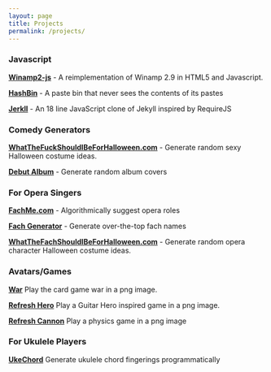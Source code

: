 ```yaml
---
layout: page
title: Projects
permalink: /projects/
---
```



### Javascript

<div class='headshot'><script async src='https://jordaneldredge.com/winamp2-js.js'></script></div>

**[Winamp2-js](winamp2-js/)** -  A reimplementation of Winamp 2.9 in HTML5 and Javascript.

**[HashBin](http://hashb.in)** - A paste bin that never sees the contents of its pastes

**[Jerkll](https://github.com/captbaritone/jerkll)** - An 18 line JavaScript clone of Jekyll inspired by RequireJS

### Comedy Generators

**[WhatTheFuckShouldIBeForHalloween.com](http://WhatTheFuckShouldIBeForHalloween.com)** - Generate random sexy Halloween costume ideas.

**[Debut Album](album-cover-generator/)** - Generate random album covers

### For Opera Singers

**[FachMe.com](http://fachme.com)** - Algorithmically suggest opera roles

**[Fach Generator](fach-generator/)** - Generate over-the-top fach names

**[WhatTheFachShouldIBeForHalloween.com](http://WhatTheFachShouldIBeForHalloween.com)** - Generate random opera character Halloween costume ideas.

### Avatars/Games

**[War](war/)** Play the card game war in a png image.

**[Refresh Hero](refresh-hero/)** Play a Guitar Hero inspired game in a png image.

**[Refresh Cannon](refresh-cannon/)** Play a physics game in a png image

### For Ukulele Players

**[UkeChord](ukulele-chords/)** Generate ukulele chord fingerings programmatically

